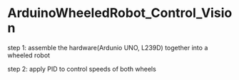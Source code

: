 # ArduinoWheeledRobot_Control_Vision

step 1: assemble the hardware(Ardunio UNO, L239D) together into a wheeled robot

step 2: apply PID to control speeds of both wheels
